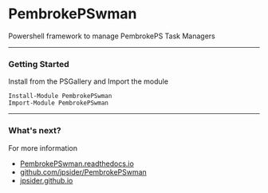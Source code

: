 # PembrokePSwman

Powershell framework to manage PembrokePS Task Managers

---

### Getting Started

Install from the PSGallery and Import the module

    Install-Module PembrokePSwman
    Import-Module PembrokePSwman

---

### What's next?

For more information

* [PembrokePSwman.readthedocs.io](http://PembrokePSwman.readthedocs.io)
* [github.com/jpsider/PembrokePSwman](https://github.com/jpsider/PembrokePSwman)
* [jpsider.github.io](https://jpsider.github.io)
